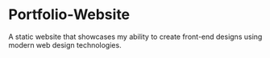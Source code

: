 # Portfolio-Website
A static website that showcases my ability to create front-end designs using modern web design technologies.
